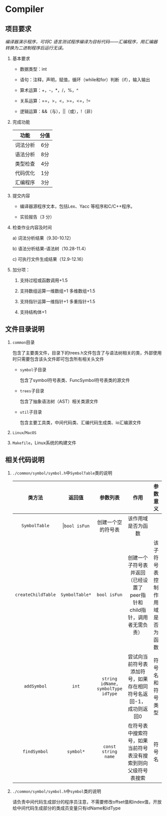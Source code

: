 # Compiler

## 项目要求

*编译器演示程序，可将C 语言测试程序编译为目标代码——汇编程序，用汇编器转换为二进制程序后运行无误。*

1. 基本要求

    * 数据类型：int

    * 语句：注释，声明，赋值，循环（while和for）判断（if），输入输出

    * 算术运算：+，-，*，/，%，^

    * 关系运算：==，>，<，>=，<=，!=

    * 逻辑运算：&&（与），||（或），!（非）

2. 完成功能

    |功能|分值|
    |:-:|:--:|
    |词法分析|6分|
    |语法分析|8分|
    |类型检查|4分|
    |代码优化|1分|
    |汇编程序|3分|

3. 提交内容

    * 编译器源程序文本，包括Lex、Yacc 等程序和C/C++程序。

    * 实验报告（3 分）

4. 检查作业内容及时间

    a) 词法分析结果（9.30-10.12）

    b) 语法分析结果-语法树（10.28-11.4）

    c) 可执行文件生成结果（12.9-12.16）

5. 加分项：

    1. 支持过程或函数调用+1.5

    2. 支持数组运算一维数组+1 多维数组+1.5

    3. 支持指针运算一维指针+1 多重指针+1.5

    4. 支持结构体+1

## 文件目录说明

1. `common`目录

    包含了主要类文件，目录下的trees.h文件包含了与语法树相关的类，外部使用时只需要包含该头文件即可包含所有相关头文件

    * `symbol`子目录

        包含了symbol符号表类、FuncSymbol符号表类的源文件

    * `trees`子目录

        包含了抽象语法树（AST）相关类源文件
    
    * `util`子目录

        包含主要工具类，中间代码类、汇编代码生成类、io汇编源文件

2. `Linux`/`MacOS`


3. `Makefile`，Linux系统的构建文件

## 相关代码说明

1. `./common/symbol/symbol.h`中`SymbolTable`类的说明

    |类方法|返回值|参数列表|作用|参数意义|
    |:----:|:---:|:-----:|:--:|:-----:|
    |`SymbolTable`|\\|`bool isFun`|创建一个空的符号表|该作用域是否为函数|
    |`createChildTable`|`SymbolTable*`|`bool isFun`|创建一个子符号表并返回（已经设置了peer指针和child指针，调用者无需负责）|该子符号表控制作用域是否为函数|
    |`addSymbol`|`int`|`string idName, symbolType idType`|尝试向当前符号表添加符号，如果存在相同符号名返回-1，成功则返回0|符号名和符号类型|
    |`findSymbol`|`symbol*`|`const string name`|在符号表中搜索符号，如果当前符号表没有搜索到则向父级符号表搜索|符号名|

2. `./common/symbol/symbol.h`中`symbol`类的说明

    请负责中间代码生成部分的程序员注意，不需要修改offset值和index值，开放给中间代码生成部分的类成员变量只有idName和idType
